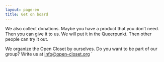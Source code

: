 ```yaml
---
layout: page-en
title: Get on board
---
```


We also collect donations. Maybe you have a product that you don’t need. Then you can give it to us. We will put it in the Queerpunkt. Then other people can try it out.

We organize the Open Closet by ourselves. Do you want to be part of our group? Write us at [info@open-closet.org](mailto:info@open-closet.org)
`
